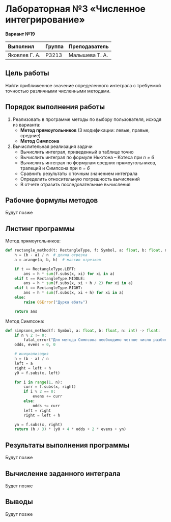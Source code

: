 # Лабораторная №3 «Численное интегрирование»
**Вариант №19**

| Выполнил      | Группа | Преподаватель  |
| :------------ | ------ | -------------- |
| Яковлев Г. А. | P3213  | Малышева Т. А. |

## Цель работы
Найти приближенное значение определенного интеграла с требуемой точностью различными численными методами.

## Порядок выполнения работы
1. Реализовать в программе методы по выбору пользователя, исходя из варианта:
    - **Метод прямоугольников** (3 модификации: левые, правые, средние)
    - **Метод Симпсона**
2. Вычислительная реализация задачи
    - Вычислить интеграл, приведенный в таблице точно
    - Вычислить интеграл по формуле Ньютона – Котеса при *n = 6*
    - Вычислить интеграл по формулам средних прямоугольников, трапеций и Симпсона при *n = 6*
    - Сравнить результаты с точным значением интеграла
    - Определить относительную погрешность вычислений
    - В отчете отразить последовательные вычисления

## Рабочие формулы методов
Будут позже

## Листинг программы
Метод прямоугольников:
```python
def rectangle_method(t: RectangleType, f: Symbol, a: float, b: float, n: int) -> float:
    h = (b - a) / n  # длина отрезка
    a = arange(a, b, h)  # массив отрезков

    if t == RectangleType.LEFT:
        ans = h * sum(f.subs(x, xi) for xi in a)
    elif t == RectangleType.MIDDLE:
        ans = h * sum(f.subs(x, xi + h / 2) for xi in a)
    elif t == RectangleType.RIGHT:
        ans = h * sum(f.subs(x, xi + h) for xi in a)
    else:
        raise OSError("Дурка ебать")

    return ans
```

Метод Симпсона:
```python
def simpsons_method(f: Symbol, a: float, b: float, n: int) -> float:
    if n % 2 != 0:
        fatal_error("Для метода Симпсона необходимо четное число разбиений.")
    odds, evens = 0, 0

    # инициализация
    h = (b - a) / n
    left = a
    right = left + h
    y0 = f.subs(x, left)

    for i in range(1, n):
        curr = f.subs(x, right)
        if i % 2 == 0:
            evens += curr
        else:
            odds += curr
        left = right
        right = left + h

    yn = f.subs(x, right)
    return (h / 3) * (y0 + 4 * odds + 2 * evens + yn)
```

## Результаты выполнения программы
Будут позже

## Вычисление заданного интеграла
Будет позже

## Выводы
Будут позже
